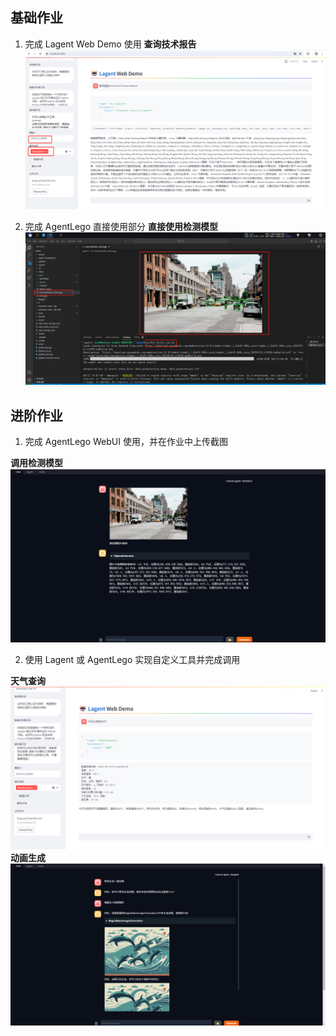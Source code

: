 ## 基础作业
1. 完成 Lagent Web Demo 使用
**查询技术报告**
![访问服务](./img/访问服务.png)

2. 完成 AgentLego 直接使用部分
**直接使用检测模型**
![检测模型直接使用](./img/检测模型直接使用.png)

## 进阶作业
1. 完成 AgentLego WebUI 使用，并在作业中上传截图

**调用检测模型**
![Lagent检测模型](./img/Lagent检测模型.png)


2. 使用 Lagent 或 AgentLego 实现自定义工具并完成调用

**天气查询**
![查阅北京天气](./img/查阅北京天气.png)
**动画生成**
![动画生成](./img/动画生成.png)